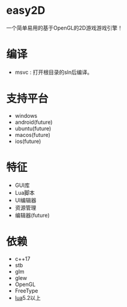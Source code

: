 # easy2D
一个简单易用的基于OpenGL的2D游戏游戏引擎！

# 编译
- msvc : 打开根目录的sln后编译。

# 支持平台
- windows
- android(future)
- ubuntu(future)
- macos(future)
- ios(future)

# 特征
- GUI库
- Lua脚本
- UI编辑器
- 资源管理
- 编辑器(future)

# 依赖
- c++17
- stb
- glm
- glew
- OpenGL
- FreeType
- [lua](https://github.com/xiyoo0812/lua.git)5.2以上
